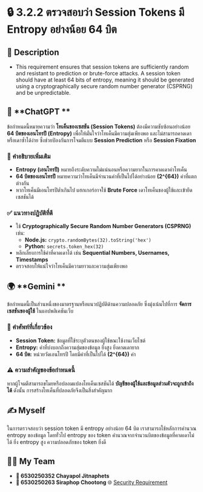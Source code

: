 # 🔒 3.2.2 ตรวจสอบว่า Session Tokens มี Entropy อย่างน้อย 64 บิต  

## 📜 **Description**  
- This requirement ensures that session tokens are sufficiently random and resistant to prediction or brute-force attacks. A session token should have at least 64 bits of entropy, meaning it should be generated using a cryptographically secure random number generator (CSPRNG) and be unpredictable.

## 🤖 **ChatGPT **  
ข้อกำหนดนี้หมายความว่า **โทเค็นของเซสชัน (Session Tokens)** ต้องมีความซับซ้อนอย่างน้อย **64 บิตของเอนโทรปี (Entropy)** เพื่อให้มั่นใจว่าโทเค็นมีความสุ่มเพียงพอ และไม่สามารถคาดเดาหรือเดาซ้ำได้ง่าย ซึ่งช่วยป้องกันการโจมตีแบบ **Session Prediction** หรือ **Session Fixation**  

### 🔎 **คำอธิบายเพิ่มเติม**  
- **Entropy (เอนโทรปี)** หมายถึงระดับความไม่แน่นอนหรือความยากในการคาดเดาค่าโทเค็น  
- **64 บิตของเอนโทรปี** หมายความว่าโทเค็นมีจำนวนค่าที่เป็นไปได้อย่างน้อย **\(2^{64}\)** ค่าที่แตกต่างกัน  
- หากโทเค็นมีเอนโทรปีต่ำเกินไป แฮกเกอร์อาจใช้ **Brute Force** เดาโทเค็นของผู้ใช้และเข้ายึดเซสชันได้  

### ✅ **แนวทางปฏิบัติที่ดี**  
- ใช้ **Cryptographically Secure Random Number Generators (CSPRNG)** เช่น:  
  - **Node.js:** `crypto.randomBytes(32).toString('hex')`  
  - **Python:** `secrets.token_hex(32)`  
- หลีกเลี่ยงการใช้ค่าที่คาดเดาได้ เช่น **Sequential Numbers, Usernames, Timestamps**  
- ตรวจสอบให้แน่ใจว่าโทเค็นมีความยาวและความสุ่มเพียงพอ  

## 🌍 **Gemini **  
ข้อกำหนดนี้เป็นส่วนหนึ่งของมาตรฐานหรือแนวปฏิบัติด้านความปลอดภัย ซึ่งมุ่งเน้นไปที่การ **จัดการเซสชันของผู้ใช้** ในแอปพลิเคชันเว็บ  

### 📌 **คำศัพท์ที่เกี่ยวข้อง**  
- **Session Token:** ข้อมูลที่ใช้ระบุตัวตนของผู้ใช้ขณะใช้งานเว็บไซต์  
- **Entropy:** ค่าที่บ่งบอกถึงความสุ่มของข้อมูล ยิ่งสูง ยิ่งคาดเดายาก  
- **64 บิต:** หน่วยวัดเอนโทรปี โดยมีค่าที่เป็นไปได้ **\(2^{64}\)** ค่า  

### ⚠ **ความสำคัญของข้อกำหนดนี้**  
หากผู้โจมตีสามารถขโมยหรือปลอมแปลงโทเค็นเซสชันได้ **บัญชีของผู้ใช้และข้อมูลส่วนตัวจะถูกเข้าถึงได้** ดังนั้น การสร้างโทเค็นที่ปลอดภัยจึงเป็นสิ่งสำคัญมาก  

## ✍ **Myself**  
ในการตรวจสอบว่า session token มี entropy อย่างน้อย 64 บิต เราสามารถใช้หลักการคำนวณ entropy ของข้อมูล โดยทั่วไป entropy ของ token คำนวณจากจำนวนบิตของข้อมูลที่คาดเดาไม่ได้ ยิ่ง entropy สูง ความปลอดภัยของ token ยิ่งดี  

## 🧑‍💻 **My Team**  
- **👤 6530250352 Chayapol Jitnaphets**  
- **👤 6530250263 Siraphop Chootong** 🌐 [Security Requirement](https://nmpsz.github.io/security-requirement)  


